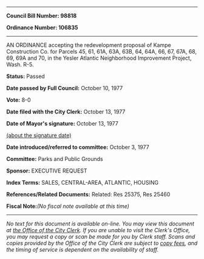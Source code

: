 

********

**Council Bill Number: 98818**
   
**Ordinance Number: 106835**
********

 AN ORDINANCE accepting the redevelopment proposal of Kampe Construction Co. for Parcels 45, 61, 61A, 63A, 63B, 64, 64A, 66, 67, 67A, 68, 69, 69A and 70, in the Yesler Atlantic Neighborhood Improvement Project, Wash. R-5.

**Status:** Passed
   
**Date passed by Full Council:** October 10, 1977
   
**Vote:** 8-0
   
**Date filed with the City Clerk:** October 13, 1977
   
**Date of Mayor's signature:** October 13, 1977
   
[(about the signature date)](/~public/approvaldate.htm)
   
   
   
**Date introduced/referred to committee:** October 3, 1977
   
**Committee:** Parks and Public Grounds
   
**Sponsor:** EXECUTIVE REQUEST
   
   
**Index Terms:** SALES, CENTRAL-AREA, ATLANTIC, HOUSING

**References/Related Documents:** Related: Res 25375, Res 25460

**Fiscal Note:**_(No fiscal note available at this time)_
********

_No text for this document is available on-line. You may view this document at [the Office of the City Clerk](http://www.seattle.gov/leg/clerk/contactUs.htm). If you are unable to visit the Clerk's Office, you may request a copy or scan be made for you by Clerk staff. Scans and copies provided by the Office of the City Clerk are subject to [copy fees](http://clerk.seattle.gov/~public/clerkfees.htm), and the timing of service is dependent on the availability of staff._

